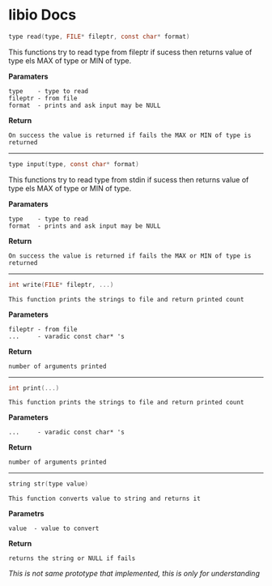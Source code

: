# libio Docs

~~~c
type read(type, FILE* fileptr, const char* format)
~~~

This functions try to read type from fileptr if sucess then returns value of type els MAX of type or MIN of type.

**Paramaters**

```
type    - type to read
fileptr - from file
format  - prints and ask input may be NULL
```

**Return**

```
On success the value is returned if fails the MAX or MIN of type is returned
```

---

~~~c
type input(type, const char* format)
~~~

This functions try to read type from stdin if sucess then returns value of type els MAX of type or MIN of type.

**Paramaters**

```
type    - type to read
format  - prints and ask input may be NULL
```

**Return**

```
On success the value is returned if fails the MAX or MIN of type is returned
```

---

~~~c
int write(FILE* fileptr, ...)
~~~

```
This function prints the strings to file and return printed count
```

**Parameters**

```
fileptr - from file
...     - varadic const char* 's
```

**Return**

```
number of arguments printed
```

---

~~~c
int print(...)
~~~

```
This function prints the strings to file and return printed count
```

**Parameters**

```
...     - varadic const char* 's
```

**Return**

```
number of arguments printed
```

---

~~~c
string str(type value)
~~~

```
This function converts value to string and returns it
```

**Parametrs**

```
value  - value to convert
```

**Return**

```
returns the string or NULL if fails
```

_This is not same prototype that implemented, this is only for understanding_
